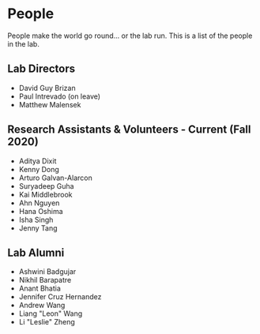 # People

People make the world go round... or the lab run. This is a list of the people in the lab.

## Lab Directors

* David Guy Brizan
* Paul Intrevado (on leave)
* Matthew Malensek

## Research Assistants & Volunteers - Current (Fall 2020)

* Aditya Dixit
* Kenny Dong
* Arturo Galvan-Alarcon
* Suryadeep Guha
* Kai Middlebrook
* Ahn Nguyen
* Hana Oshima
* Isha Singh
* Jenny Tang

## Lab Alumni

* Ashwini Badgujar
* Nikhil Barapatre
* Anant Bhatia
* Jennifer Cruz Hernandez
* Andrew Wang
* Liang "Leon" Wang
* Li "Leslie" Zheng
